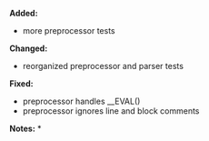 **Added:**
* more preprocessor tests

**Changed:**
* reorganized preprocessor and parser tests

**Fixed:**
* preprocessor handles __EVAL()
* preprocessor ignores line and block comments

**Notes:**
* 
